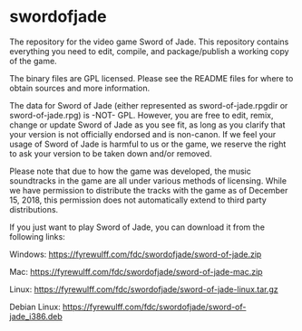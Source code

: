 # swordofjade
The repository for the video game Sword of Jade. This repository contains everything you need to edit, compile, and package/publish a working copy of the game.

The binary files are GPL licensed. Please see the README files for where to obtain sources and more information.

The data for Sword of Jade (either represented as sword-of-jade.rpgdir or sword-of-jade.rpg) is -NOT- GPL. However, you are free to edit, remix, change or update Sword of Jade as you see fit, as long as you clarify that your version is not officially endorsed and is non-canon. If we feel your usage of Sword of Jade is harmful to us or the game, we reserve the right to ask your version to be taken down and/or removed.

Please note that due to how the game was developed, the music soundtracks in the game are all under various methods of licensing. While we have permission to distribute the tracks with the game as of December 15, 2018, this permission does not automatically extend to third party distributions. 

If you just want to play Sword of Jade, you can download it from the following links:

Windows: 
https://fyrewulff.com/fdc/swordofjade/sword-of-jade.zip 

Mac: 
https://fyrewulff.com/fdc/swordofjade/sword-of-jade-mac.zip 

Linux: 
https://fyrewulff.com/fdc/swordofjade/sword-of-jade-linux.tar.gz 

Debian Linux: 
https://fyrewulff.com/fdc/swordofjade/sword-of-jade_i386.deb 

